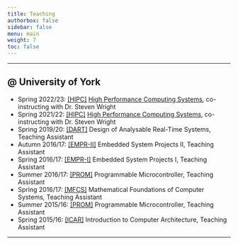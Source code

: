 ```yaml
---
title: Teaching
authorbox: false
sidebar: false
menu: main
weight: 7
toc: false
---
```


---

## @ University of York

- Spring 2022/23: <u>[HIPC]</u> [High Performance Computing Systems](https://www.york.ac.uk/students/studying/manage/programmes/module-catalogue/module/COM00036H/latest/), co-instructing with Dr. Steven Wright
- Spring 2021/22: <u>[HIPC]</u> [High Performance Computing Systems](https://www.york.ac.uk/students/studying/manage/programmes/module-catalogue/module/COM00036H/2021-22), co-instructing with Dr. Steven Wright
- Spring 2019/20: <u>[DART]</u> Design of Analysable Real-Time Systems, Teaching Assistant
- Autumn 2016/17: <u>[EMPR-II]</u> Embedded System Projects II, Teaching Assistant
- Spring 2016/17: <u>[EMPR-I]</u> Embedded System Projects I, Teaching Assistant
- Summer 2016/17: <u>[PROM]</u> Programmable Microcontroller, Teaching Assistant
- Spring 2016/17: <u>[MFCS]</u> Mathematical Foundations of Computer Systems, Teaching Assistant
- Summer 2015/16: <u>[PROM]</u> Programmable Microcontroller, Teaching Assistant
- Spring 2015/16: <u>[ICAR]</u> Introduction to Computer Architecture, Teaching Assistant

---
